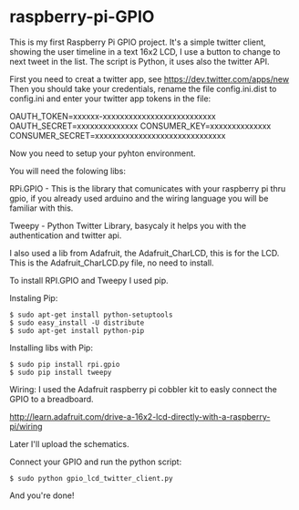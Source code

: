 raspberry-pi-GPIO
=================

This is my first Raspberry Pi GPIO project.
It's a simple twitter client, showing the user timeline in a text 16x2 LCD, I use a button to change to next tweet in the list. 
The script is Python, it uses also the twitter API.

First you need to creat a twitter app, see https://dev.twitter.com/apps/new
Then you should take your credentials, rename the file config.ini.dist to config.ini and enter your twitter app tokens in the file:

OAUTH_TOKEN=xxxxxx-xxxxxxxxxxxxxxxxxxxxxxxxxx
OAUTH_SECRET=xxxxxxxxxxxxxx
CONSUMER_KEY=xxxxxxxxxxxxxx
CONSUMER_SECRET=xxxxxxxxxxxxxxxxxxxxxxxxxxxxxx 

Now you need to setup your pyhton environment. 

You will need the folowing libs: 

RPi.GPIO - This is the library that comunicates with your raspberry pi thru gpio, if you already used arduino and the wiring language you will be familiar with this.

Tweepy - Python Twitter Library, basycaly it helps you with the authentication and twitter api.

I also used a lib from Adafruit, the Adafruit_CharLCD, this is for the LCD. This is the Adafruit_CharLCD.py file, no need to install.

To install RPI.GPIO and Tweepy I used pip.

Instaling Pip:

    $ sudo apt-get install python-setuptools
    $ sudo easy_install -U distribute
    $ sudo apt-get install python-pip

Installing libs with Pip:

    $ sudo pip install rpi.gpio
    $ sudo pip install tweepy

Wiring:
I used the Adafruit raspberry pi cobbler kit to easly connect the GPIO to a breadboard.
 
http://learn.adafruit.com/drive-a-16x2-lcd-directly-with-a-raspberry-pi/wiring

Later I'll upload the schematics.

Connect your GPIO and run the python script:

    $ sudo python gpio_lcd_twitter_client.py 

And you're done!
 
